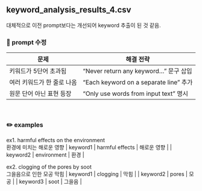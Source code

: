 
## keyword_analysis_results_4.csv
대체적으로 이전 prompt보다는 개선되어 keyword 추출이 된 것 같음.
<br>

### 📌 prompt 수정
| 문제              | 해결 전략                                |
| --------------- | ------------------------------------ |
| 키워드가 5단어 초과됨    | “Never return any keyword…” 문구 삽입    |
| 여러 키워드가 한 줄로 나옴 | “Each keyword on a separate line” 추가 |
| 원문 단어 아닌 표현 등장  | “Only use words from input text” 명시  |
<br>

### ✏️ examples
ex1. harmful effects on the environment
<br>환경에 미치는 해로운 영향
| keyword1 | harmful effects | 해로운 영향 |
| keyword2 | environment | 환경 |
<br>

ex2. clogging of the pores by soot
<br>그을음으로 인한 모공 막힘
| keyword1 | clogging | 막힘 |
| keyword2 | pores | 모공 |
| keyword3 | soot | 그을음 |